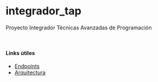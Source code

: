 # integrador_tap
Proyecto Integrador Técnicas Avanzadas de Programación

<br>

#### Links útiles
* [Endpoints](./docs/endpoints.md)
* [Arquitectura](./docs/architecture.png)